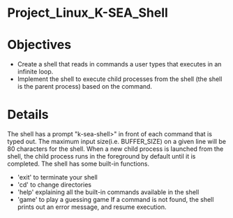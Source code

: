 # Project_Linux_K-SEA_Shell

# Objectives
* Create a shell that reads in commands a user types that executes in an infinite loop.
* Implement the shell to execute child processes from the shell (the shell is the parent process) based on the command.

# Details
The shell has a prompt "k-sea-shell>" in front of each command that is typed out.
The maximum input size(i.e. BUFFER_SIZE) on a given line will be 80 characters for the shell.
When a new child process is launched from the shell, the child process runs in the foreground by default until it is completed.
The shell has some built-in functions. 
* 'exit' to terminate your shell
* 'cd' to change directories
* 'help' explaining all the built-in commands available in the shell
* 'game' to play a guessing game
If a command is not found, the shell prints out an error message, and resume execution.
